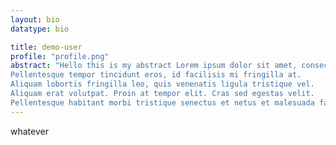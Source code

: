 ```yaml
---
layout: bio
datatype: bio

title: demo-user
profile: "profile.png" 
abstract: "Hello this is my abstract Lorem ipsum dolor sit amet, consectetur adipiscing elit. 
Pellentesque tempor tincidunt eros, id facilisis mi fringilla at. 
Aliquam lobortis fringilla leo, quis venenatis ligula tristique vel. 
Aliquam erat volutpat. Proin at tempor elit. Cras sed egestas velit. 
Pellentesque habitant morbi tristique senectus et netus et malesuada fames ac turpis egestas."
---
```



whatever
